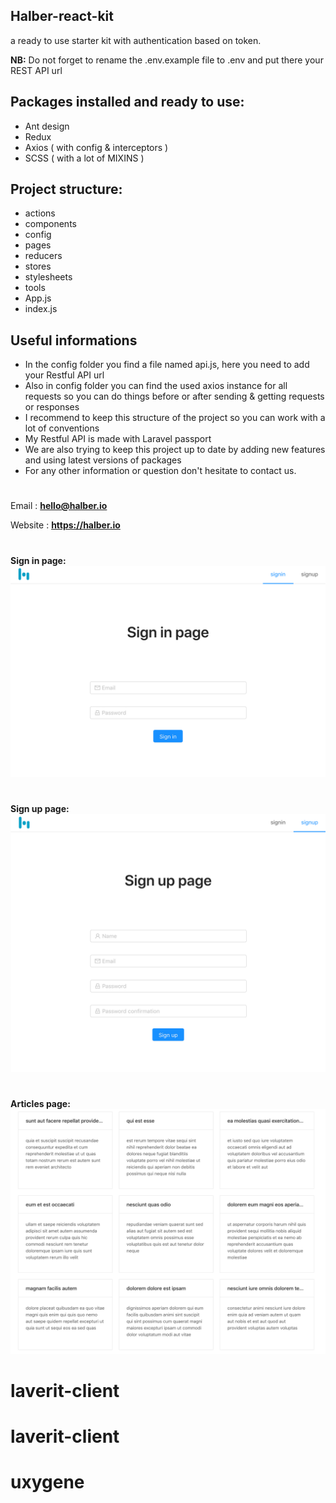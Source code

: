 ## **Halber-react-kit**

a ready to use starter kit with authentication based on token.

**NB:**
Do not forget to rename the .env.example file to .env and put there your REST API url

## **Packages installed** and ready to use:

- Ant design
- Redux
- Axios ( with config & interceptors )
- SCSS ( with a lot of MIXINS )

## **Project structure:**

- actions
- components
- config
- pages
- reducers
- stores
- stylesheets
- tools
- App.js
- index.js

## **Useful informations**

- In the config folder you find a file named api.js, here you need to add your Restful API url
- Also in config folder you can find the used axios instance for all requests so you can do things before or after sending & getting requests or responses
- I recommend to keep this structure of the project so you can work with a lot of conventions
- My Restful API is made with Laravel passport
- We are also trying to keep this project up to date by adding new features and using latest versions of packages
- For any other information or question don't hesitate to contact us.

#

Email : **hello@halber.io**

Website : **https://halber.io**

#

**Sign in page:**
![alt text](https://raw.githubusercontent.com/halberio/halber-react-kit/master/img/1.png)

#

**Sign up page:**
![alt text](https://raw.githubusercontent.com/halberio/halber-react-kit/master/img/2.png)

#

**Articles page:**
![alt text](https://raw.githubusercontent.com/halberio/halber-react-kit/master/img/3.png)

#

# laverit-client

# laverit-client

# uxygene
